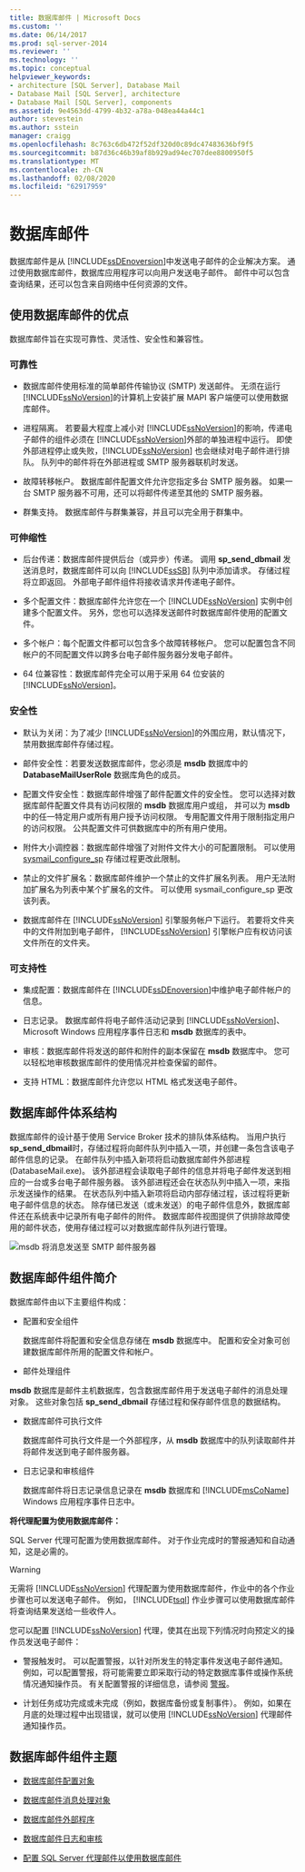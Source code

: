 ```yaml
---
title: 数据库邮件 | Microsoft Docs
ms.custom: ''
ms.date: 06/14/2017
ms.prod: sql-server-2014
ms.reviewer: ''
ms.technology: ''
ms.topic: conceptual
helpviewer_keywords:
- architecture [SQL Server], Database Mail
- Database Mail [SQL Server], architecture
- Database Mail [SQL Server], components
ms.assetid: 9e4563dd-4799-4b32-a78a-048ea44a44c1
author: stevestein
ms.author: sstein
manager: craigg
ms.openlocfilehash: 8c763c6db472f52df320d0c89dc47483636bf9f5
ms.sourcegitcommit: b87d36c46b39af8b929ad94ec707dee8800950f5
ms.translationtype: MT
ms.contentlocale: zh-CN
ms.lasthandoff: 02/08/2020
ms.locfileid: "62917959"
---
```

# <a name="database-mail"></a>数据库邮件
  数据库邮件是从 [!INCLUDE[ssDEnoversion](../../../includes/ssdenoversion-md.md)]中发送电子邮件的企业解决方案。 通过使用数据库邮件，数据库应用程序可以向用户发送电子邮件。 邮件中可以包含查询结果，还可以包含来自网络中任何资源的文件。  
  
 
  
##  <a name="Benefits"></a>使用数据库邮件的优点  
 数据库邮件旨在实现可靠性、灵活性、安全性和兼容性。  
  
### <a name="reliability"></a>可靠性  
  
-   数据库邮件使用标准的简单邮件传输协议 (SMTP) 发送邮件。 无须在运行 [!INCLUDE[ssNoVersion](../../includes/ssnoversion-md.md)]的计算机上安装扩展 MAPI 客户端便可以使用数据库邮件。  
  
-   进程隔离。 若要最大程度上减小对 [!INCLUDE[ssNoVersion](../../includes/ssnoversion-md.md)]的影响，传递电子邮件的组件必须在 [!INCLUDE[ssNoVersion](../../includes/ssnoversion-md.md)]外部的单独进程中运行。 即使外部进程停止或失败，[!INCLUDE[ssNoVersion](../../includes/ssnoversion-md.md)] 也会继续对电子邮件进行排队。 队列中的邮件将在外部进程或 SMTP 服务器联机时发送。  
  
-   故障转移帐户。 数据库邮件配置文件允许您指定多台 SMTP 服务器。 如果一台 SMTP 服务器不可用，还可以将邮件传递至其他的 SMTP 服务器。  
  
-   群集支持。 数据库邮件与群集兼容，并且可以完全用于群集中。  
  
### <a name="scalability"></a>可伸缩性  
  
-   后台传递：数据库邮件提供后台（或异步）传递。 调用 **sp_send_dbmail** 发送消息时，数据库邮件可以向 [!INCLUDE[ssSB](../../includes/sssb-md.md)] 队列中添加请求。 存储过程将立即返回。 外部电子邮件组件将接收请求并传递电子邮件。  
  
-   多个配置文件：数据库邮件允许您在一个 [!INCLUDE[ssNoVersion](../../includes/ssnoversion-md.md)] 实例中创建多个配置文件。 另外，您也可以选择发送邮件时数据库邮件使用的配置文件。  
  
-   多个帐户：每个配置文件都可以包含多个故障转移帐户。 您可以配置包含不同帐户的不同配置文件以跨多台电子邮件服务器分发电子邮件。  
  
-   64 位兼容性：数据库邮件完全可以用于采用 64 位安装的 [!INCLUDE[ssNoVersion](../../includes/ssnoversion-md.md)]。  
  
### <a name="security"></a>安全性  
  
-   默认为关闭：为了减少 [!INCLUDE[ssNoVersion](../../includes/ssnoversion-md.md)]的外围应用，默认情况下，禁用数据库邮件存储过程。  
  
-   邮件安全性：若要发送数据库邮件，您必须是 **msdb** 数据库中的 **DatabaseMailUserRole** 数据库角色的成员。  
  
-   配置文件安全性：数据库邮件增强了邮件配置文件的安全性。 您可以选择对数据库邮件配置文件具有访问权限的 **msdb** 数据库用户或组， 并可以为 **msdb**中的任一特定用户或所有用户授予访问权限。 专用配置文件用于限制指定用户的访问权限。 公共配置文件可供数据库中的所有用户使用。  
  
-   附件大小调控器：数据库邮件增强了对附件文件大小的可配置限制。 可以使用 [sysmail_configure_sp](/sql/relational-databases/system-stored-procedures/sysmail-configure-sp-transact-sql) 存储过程更改此限制。  
  
-   禁止的文件扩展名：数据库邮件维护一个禁止的文件扩展名列表。 用户无法附加扩展名为列表中某个扩展名的文件。 可以使用 sysmail_configure_sp 更改该列表。  
  
-   数据库邮件在 [!INCLUDE[ssNoVersion](../../includes/ssnoversion-md.md)] 引擎服务帐户下运行。 若要将文件夹中的文件附加到电子邮件， [!INCLUDE[ssNoVersion](../../includes/ssnoversion-md.md)] 引擎帐户应有权访问该文件所在的文件夹。  
  
### <a name="supportability"></a>可支持性  
  
-   集成配置：数据库邮件在 [!INCLUDE[ssDEnoversion](../../includes/tsql-md.md)]中维护电子邮件帐户的信息。  
  
-   日志记录。 数据库邮件将电子邮件活动记录到 [!INCLUDE[ssNoVersion](../../includes/ssnoversion-md.md)]、Microsoft Windows 应用程序事件日志和 **msdb** 数据库的表中。  
  
-   审核：数据库邮件将发送的邮件和附件的副本保留在 **msdb** 数据库中。 您可以轻松地审核数据库邮件的使用情况并检查保留的邮件。  
  
-   支持 HTML：数据库邮件允许您以 HTML 格式发送电子邮件。  
  

  
##  <a name="VisualElement"></a>数据库邮件体系结构  
 数据库邮件的设计基于使用 Service Broker 技术的排队体系结构。 当用户执行 **sp_send_dbmail**时，存储过程将向邮件队列中插入一项，并创建一条包含该电子邮件信息的记录。 在邮件队列中插入新项将启动数据库邮件外部进程 (DatabaseMail.exe)。 该外部进程会读取电子邮件的信息并将电子邮件发送到相应的一台或多台电子邮件服务器。 该外部进程还会在状态队列中插入一项，来指示发送操作的结果。 在状态队列中插入新项将启动内部存储过程，该过程将更新电子邮件信息的状态。 除存储已发送（或未发送）的电子邮件信息外，数据库邮件还在系统表中记录所有电子邮件的附件。 数据库邮件视图提供了供排除故障使用的邮件状态，使用存储过程可以对数据库邮件队列进行管理。  
  
 ![msdb 将消息发送至 SMTP 邮件服务器](../../database-engine/media/databasemail.gif "msdb 将消息发送至 SMTP 邮件服务器")  
  

  
##  <a name="ComponentsAndConcepts"></a>数据库邮件组件简介  
 数据库邮件由以下主要组件构成：  
  
-   配置和安全组件  
  
     数据库邮件将配置和安全信息存储在 **msdb** 数据库中。 配置和安全对象可创建数据库邮件所用的配置文件和帐户。  
  
-   邮件处理组件  
  
     
  **msdb** 数据库是邮件主机数据库，包含数据库邮件用于发送电子邮件的消息处理对象。 这些对象包括 **sp_send_dbmail** 存储过程和保存邮件信息的数据结构。  
  
-   数据库邮件可执行文件  
  
     数据库邮件可执行文件是一个外部程序，从 **msdb** 数据库中的队列读取邮件并将邮件发送到电子邮件服务器。  
  
-   日志记录和审核组件  
  
     数据库邮件将日志记录信息记录在 **msdb** 数据库和 [!INCLUDE[msCoName](../../includes/msconame-md.md)] Windows 应用程序事件日志中。  
  
 **将代理配置为使用数据库邮件：**  
  
 SQL Server 代理可配置为使用数据库邮件。 对于作业完成时的警报通知和自动通知，这是必需的。  
  
> [!WARNING]  
>  无需将 [!INCLUDE[ssNoVersion](../../includes/ssnoversion-md.md)] 代理配置为使用数据库邮件，作业中的各个作业步骤也可以发送电子邮件。 例如， [!INCLUDE[tsql](../../../includes/tsql-md.md)] 作业步骤可以使用数据库邮件将查询结果发送给一些收件人。  
  
 您可以配置 [!INCLUDE[ssNoVersion](../../includes/ssnoversion-md.md)] 代理，使其在出现下列情况时向预定义的操作员发送电子邮件：  
  
-   警报触发时。 可以配置警报，以针对所发生的特定事件发送电子邮件通知。 例如，可以配置警报，将可能需要立即采取行动的特定数据库事件或操作系统情况通知操作员。 有关配置警报的详细信息，请参阅 [警报](../../ssms/agent/alerts.md)。  
  
-   计划任务成功完成或未完成（例如，数据库备份或复制事件）。 例如，如果在月底的处理过程中出现错误，就可以使用 [!INCLUDE[ssNoVersion](../../includes/ssnoversion-md.md)] 代理邮件通知操作员。  
  
 
  
##  <a name="RelatedContent"></a>数据库邮件组件主题  
  
-   [数据库邮件配置对象](database-mail-configuration-objects.md)  
  
-   [数据库邮件消息处理对象](database-mail-messaging-objects.md)  
  
-   [数据库邮件外部程序](database-mail-external-program.md)  
  
-   [数据库邮件日志和审核](database-mail-log-and-audits.md)  
  
-   [配置 SQL Server 代理邮件以使用数据库邮件](configure-sql-server-agent-mail-to-use-database-mail.md)  
  

  
  
